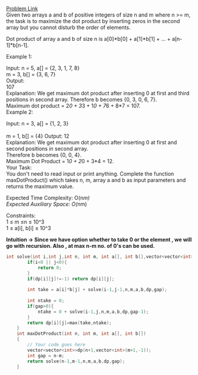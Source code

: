 [Problem Link](https://www.geeksforgeeks.org/problems/maximize-dot-product2649/1)<br>
Given two arrays a and b of positive integers of size n and m where n >= m, the task is to maximize the dot product by inserting zeros in the second array but you cannot disturb the order of elements.<br>

Dot product of array a and b of size n is a[0]*b[0] + a[1]*b[1] + ... + a[n-1]*b[n-1].<br>

Example 1:<br>

Input: 
n = 5, a[] = {2, 3, 1, 7, 8} <br>
m = 3, b[] = {3, 6, 7}<br>
Output: <br>
107<br>
Explanation: 
We get maximum dot product after inserting 0 at first and third positions in second array.
Therefore b becomes {0, 3, 0, 6, 7}. <br>
Maximum dot product = 2*0 + 3*3 + 1*0 + 7*6 + 8*7 = 107.<br>
Example 2:<br>

Input: 
n = 3, a[] = {1, 2, 3}<br><br>
m = 1, b[] = {4} 
Output: 
12 <br>
Explanation: 
We get maximum dot product after inserting 0 at first and second positions in second array.<br>
Therefore b becomes {0, 0, 4}. <br>
Maximum Dot Product = 1*0 + 2*0 + 3*4 = 12.<br>
Your Task:  
You don't need to read input or print anything. Complete the function maxDotProduct() which takes n, m, array a and b as input parameters and returns the maximum value.<br>

Expected Time Complexity: O(n*m)<br>
Expected Auxiliary Space: O(n*m)<br>

Constraints:<br>
1 ≤ m ≤n ≤ 10^3<br>
1 ≤ a[i], b[i] ≤ 10^3<br>

__Intuition -> Since we have option whether to take 0 or the element , we will go with recursion. Also , at max n-m no. of 0's can be used.__

```C++
int solve(int i,int j,int n, int m, int a[], int b[],vector<vector<int>>&dp,int gap){
	    if(i<0 || j<0){
	        return 0;
	    }
	    if(dp[i][j]!=-1) return dp[i][j];
	    
	    int take = a[i]*b[j] + solve(i-1,j-1,n,m,a,b,dp,gap);
	    
	    int ntake = 0;
	    if(gap>0){
	        ntake = 0 + solve(i-1,j,n,m,a,b,dp,gap-1);
	    }
	    return dp[i][j]=max(take,ntake);
	}
	int maxDotProduct(int n, int m, int a[], int b[]) 
	{ 
		// Your code goes here
		vector<vector<int>>dp(n+1,vector<int>(m+1,-1));
		int gap = n-m;
		return solve(n-1,m-1,n,m,a,b,dp,gap);
	} 
```
